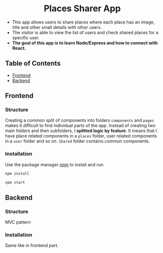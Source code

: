 <div align="center">

# Places Sharer App

</div>

- This app allows users to share places where each place has an image, title and other small details with other users.
- The visitor is able to view the list of users and check shared places for a specific user.
- **The goal of this app is to learn Node/Express and how to connect with React.**

## Table of Contents

- [Frontend](#Frontend)
- [Backend](#backend)

## Frontend

### Structure

Creating a common split of components into folders `components` and `pages` makes it difficult to find individual parts of the app. Instead of creating two main folders and then subfolders, I **splitted logic by feature**. It means that I have place related components in a `places` folder, user related components in a `user` folder and so on. `Shared` folder contains common components.

### Installation

Use the package manager [npm](https://docs.npmjs.com/cli/v8/commands/npm-install) to install and run.

```bash
npm install

npm start
```

## Backend

### Structure

MVC pattern

### Installation

Same like in frontend part.
